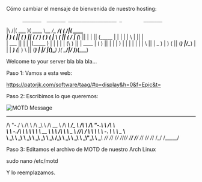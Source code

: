 Cómo cambiar el mensaje de bienvenida de nuestro hosting:

          _______  _______ __________________ _        _______ 
|\     /|(  ___  )(  ____ \\__   __/\__   __/( (    /|(  ____ \
| )   ( || (   ) || (    \/   ) (      ) (   |  \  ( || (    \/
| (___) || |   | || (_____    | |      | |   |   \ | || |      
|  ___  || |   | |(_____  )   | |      | |   | (\ \) || | ____ 
| (   ) || |   | |      ) |   | |      | |   | | \   || | \_  )
| )   ( || (___) |/\____) |   | |   ___) (___| )  \  || (___) |
|/     \|(_______)\_______)   )_(   \_______/|/    )_)(_______)
                                                               
Welcome to your server bla bla bla...

Paso 1: Vamos a esta web:

  https://patorjk.com/software/taag/#p=display&h=0&f=Epic&t=

Paso 2: Escribimos lo que queremos:

![MOTD Message](https://user-images.githubusercontent.com/5947268/197403290-16a136ca-979d-427b-bf38-fc264a9c5f16.png)

 __    __     __        __  __     ______     ______     ______   __     __   __     ______    
/\ "-./  \   /\ \      /\ \_\ \   /\  __ \   /\  ___\   /\__  _\ /\ \   /\ "-.\ \   /\  ___\   
\ \ \-./\ \  \ \ \     \ \  __ \  \ \ \/\ \  \ \___  \  \/_/\ \/ \ \ \  \ \ \-.  \  \ \ \__ \  
 \ \_\ \ \_\  \ \_\     \ \_\ \_\  \ \_____\  \/\_____\    \ \_\  \ \_\  \ \_\\"\_\  \ \_____\ 
  \/_/  \/_/   \/_/      \/_/\/_/   \/_____/   \/_____/     \/_/   \/_/   \/_/ \/_/   \/_____/ 
                                                                                               

Paso 3: Editamos el archivo de MOTD de nuestro Arch Linux

  sudo nano /etc/motd

Y lo reemplazamos.
